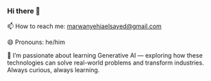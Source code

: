 ### Hi there 👋
📫 How to reach me: marwanyehiaelsayed@gmail.com

😄 Pronouns: he/him

🧠 I’m passionate about learning Generative AI — exploring how these technologies can solve real-world problems and transform industries. Always curious, always learning.
<!--
**marwannelsayed/marwannelsayed** is a ✨ _special_ ✨ repository because its `README.md` (this file) appears on your GitHub profile.

Here are some ideas to get you started:

- 🔭 I’m currently working on ...
- 🌱 I’m currently learning ...
- 👯 I’m looking to collaborate on ...
- 🤔 I’m looking for help with ...
- 💬 Ask me about ...
- 📫 How to reach me: ...
- 😄 Pronouns: ...
- ⚡ Fun fact: ...
-->
